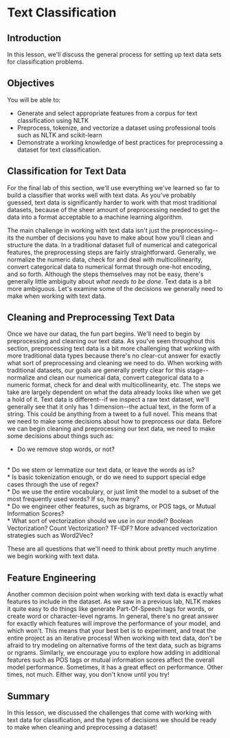 
# Text Classification

## Introduction

In this lesson, we'll discuss the general process for setting up text data sets for classification problems.

## Objectives

You will be able to:

* Generate and select appropriate features from a corpus for text classification using NLTK
* Preprocess, tokenize, and vectorize a dataset using professional tools such as NLTK and scikit-learn
* Demonstrate a working knowledge of best practices for preprocessing a dataset for text classification.

## Classification for Text Data

For the final lab of this section, we'll use everything we've learned so far to build a classifier that works well with text data. As you've probably guessed, text data is significantly harder to work with that most traditional datasets, because of the sheer amount of preprocessing needed to get the data into a format acceptable to a machine learning algorithm. 

The main challenge in working with text data isn't just the preprocessing--its the number of decisions you have to make about how you'll clean and structure the data. In a traditional dataset full of numerical and categorical features, the preprocessing steps are fairly straightforward. Generally, we normalize the numeric data, check for and deal with multicollinearity, convert categorical data to numerical format through one-hot encoding, and so forth. Although the steps themselves may not be easy, there's generally little ambiguity about _what needs to be done_. Text data is a bit more ambiguous. Let's examine some of the decisions we generally need to make when working with text data.

##  Cleaning and Preprocessing Text Data

Once we have our dataq, the fun part begins. We'll need to begin by preprocessing and cleaning our text data. As you've seen throughout this section, preprocessing text data is a bit more challenging that working with more traditional data types because there's no clear-cut answer for exactly what sort of preprocessing and cleaning we need to do. When working with traditional datasets, our goals are generally pretty clear for this stage--normalize and clean our numerical data, convert categorical data to a numeric format, check for and deal with multicollinearity, etc. The steps we take are largely dependent on what the data already looks like when we get a hold of it. Text data is different--if we inspect a raw text dataset, we'll generally see that it only has 1 dimension--the actual text, in the form of a string.  This could be anything from a tweet to a full novel. This means that we need to make some decisions about how to preprocess our data. Before we can begin cleaning and preprocessing our text data, we need to make some decisions about things such as:

* Do we remove stop words, or not?  
<br>  
* Do we stem or lemmatize our text data, or leave the words as is?  
<br>  
* Is basic tokenization enough, or do we need to support special edge cases through the use of regex?  
<br>  
* Do we use the entire vocabulary, or just limit the model to a subset of the most frequently used words? If so, how many?  
<br>  
* Do we engineer other features, such as bigrams, or POS tags, or Mutual Information Scores?  
<br>  
* What sort of vectorization should we use in our model? Boolean Vectorization? Count Vectorization? TF-IDF? More advanced vectorization strategies such as Word2Vec?  

These are all questions that we'll need to think about pretty much anytime we begin working with text data.


## Feature Engineering

Another common decision point when working with text data is exactly what features to include in the dataset. As we saw in a previous lab, NLTK makes it quite easy to do things like generate Part-Of-Speech tags for words, or create word or character-level ngrams. In general, there's no great answer for exactly which features will improve the performance of your model, and which won't. This means that your best bet is to experiment, and treat the entire project as an iterative process! When working with text data, don't be afraid to try modeling on alternative forms of the text data, such as bigrams or ngrams. Similarly, we encourage you to explore how adding in additional features such as POS tags or mutual information scores affect the overall model performance. Sometimes, it has a great effect on performance. Other times, not much. Either way, you don't know until you try!

## Summary

In this lesson, we discussed the challenges that come with working with text data for classification, and the types of decisions we should be ready to make when cleaning and preprocessing a dataset!

